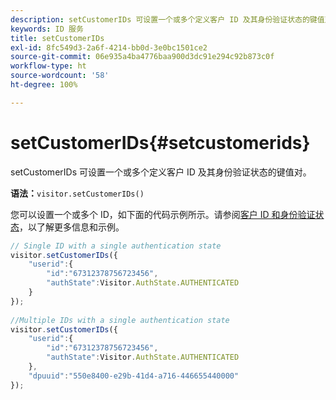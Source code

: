 ```yaml
---
description: setCustomerIDs 可设置一个或多个定义客户 ID 及其身份验证状态的键值对。
keywords: ID 服务
title: setCustomerIDs
exl-id: 8fc549d3-2a6f-4214-bb0d-3e0bc1501ce2
source-git-commit: 06e935a4ba4776baa900d3dc91e294c92b873c0f
workflow-type: ht
source-wordcount: '58'
ht-degree: 100%

---
```


# setCustomerIDs{#setcustomerids}

setCustomerIDs 可设置一个或多个定义客户 ID 及其身份验证状态的键值对。

**语法：**`visitor.setCustomerIDs()`

您可以设置一个或多个 ID，如下面的代码示例所示。请参阅[客户 ID 和身份验证状态](../../reference/authenticated-state.md)，以了解更多信息和示例。

```js
// Single ID with a single authentication state 
visitor.setCustomerIDs({ 
    "userid":{ 
        "id":"67312378756723456", 
        "authState":Visitor.AuthState.AUTHENTICATED 
    } 
}); 
 
//Multiple IDs with a single authentication state 
visitor.setCustomerIDs({ 
    "userid":{ 
        "id":"67312378756723456", 
        "authState":Visitor.AuthState.AUTHENTICATED 
    }, 
    "dpuuid":"550e8400-e29b-41d4-a716-446655440000" 
});
```
